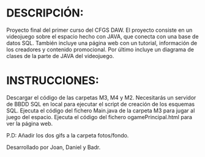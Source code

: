 # DESCRIPCIÓN:
Proyecto final del primer curso del CFGS DAW. El proyecto consiste en un videojuego sobre el espacio hecho con JAVA, 
que conecta con una base de datos SQL. También incluye una página web con un tutorial, información de los creadores y contenido promocional. 
Por último incluye un diagrama de clases de la parte de JAVA del videojuego.
# INSTRUCCIONES:

Descargar el código de las carpetas M3, M4 y M2. 
Necesitarás un servidor de BBDD SQL en local para ejecutar el script de creación de los esquemas SQL. 
Ejecuta el código del fichero Main.java de la carpeta M3 para jugar al juego del espacio. 
Ejecuta el código del fichero ogamePrincipal.html para ver la página web.

P.D: Añadir los dos gifs a la carpeta fotos/fondo.

Desarrollado por Joan, Daniel y  Badr.
